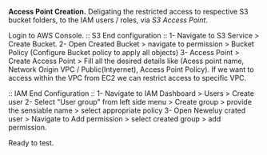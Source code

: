 **Access Point Creation.**
Deligating the restricted access to respective S3 bucket folders, to the IAM users / roles, via _S3 Access Point_.

Login to AWS Console.
:: S3 End configuration ::
1- Navigate to S3 Service > Create Bucket.
2- Open Created Bucket > navigate to permission > Bucket Policy (Configure Bucket policy to apply all objects)
3- Access Point > Create Access Point > Fill all the desired details like (Acess point name, Network Origin VPC / Public(Intyernet), Access Point Policy). If we want to access within the VPC from EC2 we can restrict access to specific VPC.

:: IAM End Configuration ::
1- Navigate to IAM Dashboard > Users > Create user
2- Select "User group" from left side menu > Create group > provide the sensiable name > select appropriate policy
3- Open Neweluy crated user > Navigate to Add permission > select created group > add permission.

Ready to test.  
